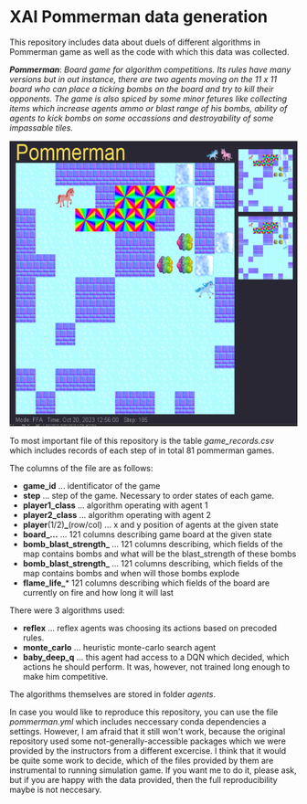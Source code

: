 # XAI Pommerman data generation

This repository includes data about duels of different algorithms in Pommerman game as well as the code with which this data was collected.

***Pommerman***: *Board game for algorithm competitions. Its rules have many versions but in out instance, there are two agents moving on the 11 x 11 board who can place a ticking bombs on the board and try to kill their opponents. The game is also spiced by some minor fetures like collecting items which increase agents ammo or blast range of his bombs, ability of agents to kick bombs on some occassions and destroyability of some impassable tiles.*

<img src="illustration.png" alt="Game screnshot" style="height: 500px"/>



To most important file of this repository is the table *game_records.csv* which includes records of each step of in total 81 pommerman games.

The columns of the file are as follows:

*  **game_id** ... identificator of the game 
* **step** ... step of the game. Necessary to order states of each game.
* **player1_class** ... algorithm operating with agent 1
* **player2_class** ... algorithm operating with agent 2
* **player**(1/2)**_**(row/col) ... x and y position of agents at the given state
* **board_...** ... 121 columns describing game board at the given state
* **bomb_blast_strength_** ... 121 columns describing, which fields of the map contains bombs and what will be the blast_strength of these bombs
* **bomb_blast_strength_** ... 121 columns describing, which fields of the map contains bombs and when will those bombs explode
* **flame_life_*** 121 columns describing which fields of the board are currently on fire and how long it will last

There were 3 algorithms used:

* **reflex** ... reflex agents was choosing its actions based on precoded rules.
* **monte_carlo** ...  heuristic monte-carlo search agent
* **baby_deep_q** ... this agent had access to a DQN which decided, which actions he should perform. It was, however, not trained long enough to make him competitive.

The algorithms themselves are stored in folder *agents*.

In case you would like to reproduce this repository, you can use the file *pommerman.yml* which includes neccessary conda dependencies a settings. However, I am afraid that it still won't work, because the original repository used some not-generally-accessible packages which we were provided by the instructors from a different excercise. I think that it would be quite some work to decide, which of the files provided by them are instrumental to running simulation game. If you want me to do it, please ask, but if you are happy with the data provided, then the full reproducibility maybe is not neccesary.  


